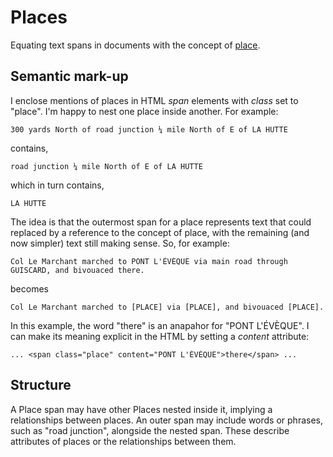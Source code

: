 # Places

Equating text spans in documents with the concept of [place](https://www.oxfordbibliographies.com/display/document/obo-9780199874002/obo-9780199874002-0159.xml).
 
## Semantic mark-up
 
I enclose mentions of places in HTML _span_ elements with _class_ set to "place". I'm happy to nest one place inside another.
For example: 

	300 yards North of road junction ¼ mile North of E of LA HUTTE	

contains,

    road junction ¼ mile North of E of LA HUTTE	

which in turn contains,

	LA HUTTE

The idea is that the outermost span for a place represents text that could replaced by a reference to the concept of place, with the remaining
(and now simpler) text still making sense. So, for example:

	Col Le Marchant marched to PONT L'ÉVÈQUE via main road through GUISCARD, and bivouaced there.

becomes

	Col Le Marchant marched to [PLACE] via [PLACE], and bivouaced [PLACE].
	
In this example, the word "there" is an anapahor for "PONT L'ÉVÈQUE". I can make its meaning explicit in the HTML by setting a _content_ attribute:

	... <span class="place" content="PONT L'ÉVÈQUE">there</span> ...

## Structure 

A Place span may have other Places nested inside it, implying a relationships between places. An outer span may include words or phrases,
such as "road junction", alongside the nested span. These describe attributes of places or the relationships between them.
